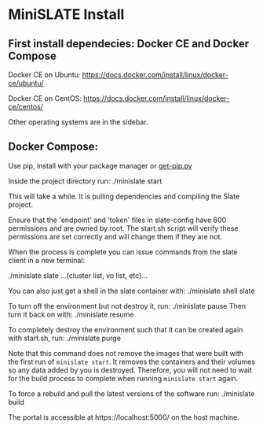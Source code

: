 # MiniSLATE Install

## First install dependecies: Docker CE and Docker Compose

Docker CE on Ubuntu: https://docs.docker.com/install/linux/docker-ce/ubuntu/

Docker CE on CentOS: https://docs.docker.com/install/linux/docker-ce/centos/

Other operating systems are in the sidebar.

## Docker Compose:

Use pip, install with your package manager or [get-pip.py](https://bootstrap.pypa.io/get-pip.py)

Inside the project directory run: ./minislate start

This will take a while. It is pulling dependencies and compiling the Slate project.

Ensure that the 'endpoint' and 'token' files in slate-config have 600 permissions and are owned by root.
The start.sh script will verify these permissions are set correctly and will change them if they are not.

When the process is complete you can issue commands from the slate client in a new terminal:

./minislate slate ...(cluster list, vo list, etc)...

You can also just get a shell in the slate container with: ./minislate shell slate

To turn off the environment but not destroy it, run: ./minislate pause
Then turn it back on with: ./minislate resume

To completely destroy the environment such that it can be created again with start.sh, run: ./minislate purge

Note that this command does not remove the images that were built with the first run of `minislate start`.
It removes the containers and their volumes so any data added by you is destroyed.
Therefore, you will not need to wait for the build process to complete when running `minislate start` again.

To force a rebuild and pull the latest versions of the software run: ./minislate build

The portal is accessible at https://localhost:5000/ on the host machine.
